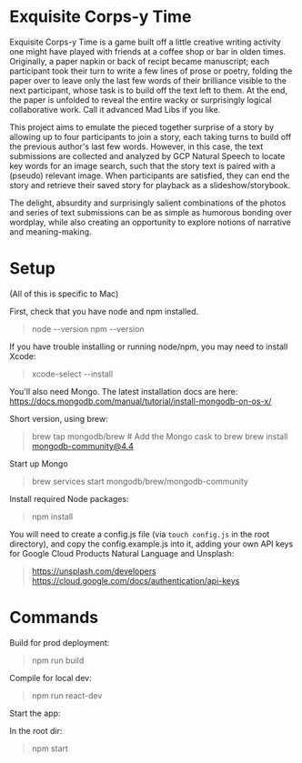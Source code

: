 # Exquisite Corps-y Time

Exquisite Corps-y Time is a game built off a little creative writing activity one might have played with friends at a coffee shop or bar in olden times. Originally, a paper napkin or back of recipt became manuscript; each participant took their turn to write a few lines of prose or poetry, folding the paper over to leave only the last few words of their brilliance visible to the next participant, whose task is to build off the text left to them. At the end, the paper is unfolded to reveal the entire wacky or surprisingly logical collaborative work. Call it advanced Mad Libs if you like.

This project aims to emulate the pieced together surprise of a story by allowing up to four participants to join a story, each taking turns to build off the previous author's last few words. However, in this case, the text submissions are collected and analyzed by GCP Natural Speech to locate key words for an image search, such that the story text is paired with a (pseudo) relevant image. When participants are satisfied, they can end the story and retrieve their saved story for playback as a slideshow/storybook.

The delight, absurdity and surprisingly salient combinations of the photos and series of text submissions can be as simple as humorous bonding over wordplay, while also creating an opportunity to explore notions of narrative and meaning-making.

# Setup

(All of this is specific to Mac)

First, check that you have node and npm installed.
 > node --version
 > npm --version

If you have trouble installing or running node/npm, you may need to install Xcode:
  > xcode-select --install

You'll also need Mongo. The latest installation docs are here: https://docs.mongodb.com/manual/tutorial/install-mongodb-on-os-x/

Short version, using brew:
  > brew tap mongodb/brew # Add the Mongo cask to brew
  > brew install mongodb-community@4.4

Start up Mongo
  > brew services start mongodb/brew/mongodb-community

Install required Node packages:
  > npm install

You will need to create a config.js file (via `touch config.js` in the root directory), and copy the config.example.js into it, adding your own API keys for Google Cloud Products Natural Language and Unsplash:
  > https://unsplash.com/developers
  > https://cloud.google.com/docs/authentication/api-keys

# Commands

Build for prod deployment:
  > npm run build

Compile for local dev:
  > npm run react-dev

Start the app:

In the root dir:
  > npm start
